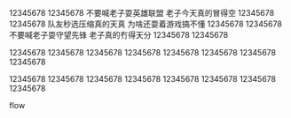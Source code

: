 12345678 12345678 不要喊老子耍英雄联盟 老子今天真的冒得空
12345678 12345678 队友秒选压缩真的天真 为啥还耍着游戏搞不懂
12345678 12345678 不要喊老子耍守望先锋 老子真的冇得天分
12345678 12345678 

12345678 12345678
12345678 12345678
12345678 12345678
12345678 12345678

12345678 12345678
12345678 12345678
12345678 12345678
12345678 12345678

flow

